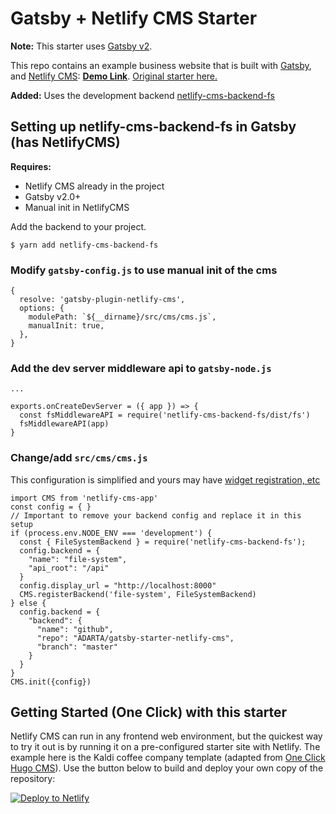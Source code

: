 # Gatsby + Netlify CMS Starter

**Note:** This starter uses [Gatsby v2][1].

This repo contains an example business website that is built with [Gatsby][1], and [Netlify CMS][2]: **[Demo Link][4]**. [Original starter here.][3]

**Added:** Uses the development backend [netlify-cms-backend-fs](https://github.com/adarta/netlify-cms-backend-fs)

## Setting up netlify-cms-backend-fs in Gatsby (has NetlifyCMS)

**Requires:**

* Netlify CMS already in the project
* Gatsby v2.0+
* Manual init in NetlifyCMS

Add the backend to your project.

    $ yarn add netlify-cms-backend-fs

### Modify `gatsby-config.js` to use manual init of the cms

    {
      resolve: 'gatsby-plugin-netlify-cms',
      options: {
        modulePath: `${__dirname}/src/cms/cms.js`,
        manualInit: true,
      },
    }

### Add the dev server middleware api to `gatsby-node.js`

    ...
    
    exports.onCreateDevServer = ({ app }) => {
      const fsMiddlewareAPI = require('netlify-cms-backend-fs/dist/fs')
      fsMiddlewareAPI(app)
    }

### Change/add `src/cms/cms.js`

This configuration is simplified and yours may have [widget registration, etc][5]

    import CMS from 'netlify-cms-app'
    const config = { }
    // Important to remove your backend config and replace it in this setup
    if (process.env.NODE_ENV === 'development') {
      const { FileSystemBackend } = require('netlify-cms-backend-fs');
      config.backend = {
        "name": "file-system",
        "api_root": "/api"
      }
      config.display_url = "http://localhost:8000"
      CMS.registerBackend('file-system', FileSystemBackend)
    } else {
      config.backend = {
        "backend": {
          "name": "github",
          "repo": "ADARTA/gatsby-starter-netlify-cms",
          "branch": "master"
        }
      }
    }
    CMS.init({config})

## Getting Started (One Click) with this starter

Netlify CMS can run in any frontend web environment, but the quickest way to try it out is by running it on a pre-configured starter site with Netlify. The example here is the Kaldi coffee company template (adapted from [One Click Hugo CMS][3]). Use the button below to build and deploy your own copy of the repository:

<a href="https://app.netlify.com/start/deploy?repository=https://github.com/adarta/gatsby-starter-netlify-cms&amp;stack=cms"><img src="https://www.netlify.com/img/deploy/button.svg" alt="Deploy to Netlify"></a>


[1]: https://www.gatsbyjs.org/
[2]: https://www.netlifycms.org/
[3]: https://github.com/netlify-templates/gatsby-starter-netlify-cms
[4]: https://gatsby-netlify-cms.netlify.com/
[5]: https://github.com/ADARTA/gatsby-starter-netlify-cms/blob/master/src/cms/cms.js
